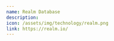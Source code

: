 ```yaml
---
name: Realm Database
description:
icon: /assets/img/technology/realm.png
link: https://realm.io/
---
```

